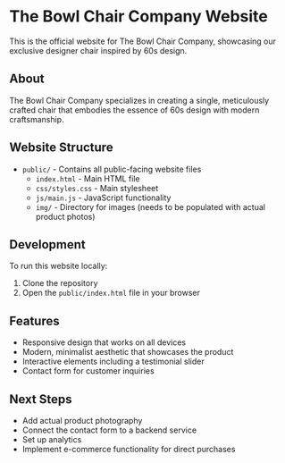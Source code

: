 # The Bowl Chair Company Website

This is the official website for The Bowl Chair Company, showcasing our exclusive designer chair inspired by 60s design.

## About

The Bowl Chair Company specializes in creating a single, meticulously crafted chair that embodies the essence of 60s design with modern craftsmanship.

## Website Structure

- `public/` - Contains all public-facing website files
  - `index.html` - Main HTML file
  - `css/styles.css` - Main stylesheet
  - `js/main.js` - JavaScript functionality
  - `img/` - Directory for images (needs to be populated with actual product photos)

## Development

To run this website locally:

1. Clone the repository
2. Open the `public/index.html` file in your browser

## Features

- Responsive design that works on all devices
- Modern, minimalist aesthetic that showcases the product
- Interactive elements including a testimonial slider
- Contact form for customer inquiries

## Next Steps

- Add actual product photography
- Connect the contact form to a backend service
- Set up analytics
- Implement e-commerce functionality for direct purchases